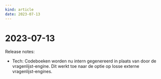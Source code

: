 ```yaml
---
kind: article
date: 2023-07-13
---
```


# 2023-07-13

Release notes:

* Tech: Codeboeken worden nu intern gegenereerd in plaats van door de vragenlijst-engine. Dit werkt toe naar de optie op losse externe vragenlijst-engines.
